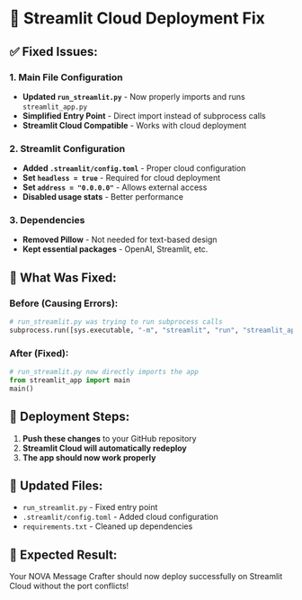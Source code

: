 # 🚀 Streamlit Cloud Deployment Fix

## ✅ **Fixed Issues:**

### **1. Main File Configuration**
- **Updated `run_streamlit.py`** - Now properly imports and runs `streamlit_app.py`
- **Simplified Entry Point** - Direct import instead of subprocess calls
- **Streamlit Cloud Compatible** - Works with cloud deployment

### **2. Streamlit Configuration**
- **Added `.streamlit/config.toml`** - Proper cloud configuration
- **Set `headless = true`** - Required for cloud deployment
- **Set `address = "0.0.0.0"`** - Allows external access
- **Disabled usage stats** - Better performance

### **3. Dependencies**
- **Removed Pillow** - Not needed for text-based design
- **Kept essential packages** - OpenAI, Streamlit, etc.

## 🔧 **What Was Fixed:**

### **Before (Causing Errors):**
```python
# run_streamlit.py was trying to run subprocess calls
subprocess.run([sys.executable, "-m", "streamlit", "run", "streamlit_app.py"])
```

### **After (Fixed):**
```python
# run_streamlit.py now directly imports the app
from streamlit_app import main
main()
```

## 🚀 **Deployment Steps:**

1. **Push these changes** to your GitHub repository
2. **Streamlit Cloud will automatically redeploy**
3. **The app should now work properly**

## 📁 **Updated Files:**
- `run_streamlit.py` - Fixed entry point
- `.streamlit/config.toml` - Added cloud configuration
- `requirements.txt` - Cleaned up dependencies

## 🎯 **Expected Result:**
Your NOVA Message Crafter should now deploy successfully on Streamlit Cloud without the port conflicts!
